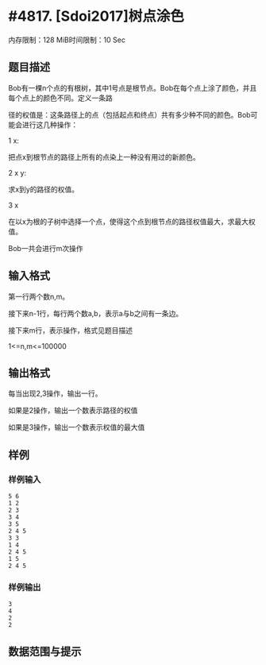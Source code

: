 # #4817. [Sdoi2017]树点涂色

内存限制：128 MiB时间限制：10 Sec

## 题目描述

Bob有一棵n个点的有根树，其中1号点是根节点。Bob在每个点上涂了颜色，并且每个点上的颜色不同。定义一条路

径的权值是：这条路径上的点（包括起点和终点）共有多少种不同的颜色。Bob可能会进行这几种操作：

1 x:

把点x到根节点的路径上所有的点染上一种没有用过的新颜色。

2 x y:

求x到y的路径的权值。

3 x

在以x为根的子树中选择一个点，使得这个点到根节点的路径权值最大，求最大权值。

Bob一共会进行m次操作

## 输入格式

第一行两个数n,m。

接下来n-1行，每行两个数a,b，表示a与b之间有一条边。

接下来m行，表示操作，格式见题目描述

1<=n,m<=100000

## 输出格式

每当出现2,3操作，输出一行。

如果是2操作，输出一个数表示路径的权值

如果是3操作，输出一个数表示权值的最大值

## 样例

### 样例输入

    
    5 6
    1 2
    2 3
    3 4
    3 5
    2 4 5
    3 3
    1 4
    2 4 5
    1 5
    2 4 5
    

### 样例输出

    
    3
    4
    2
    2
    

## 数据范围与提示
